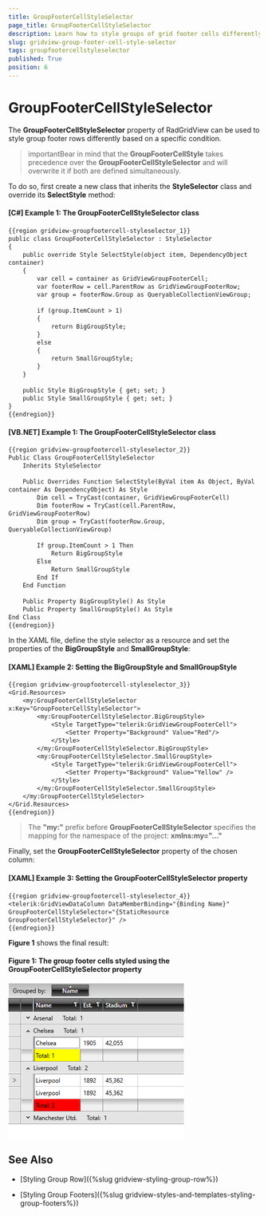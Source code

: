 ```yaml
---
title: GroupFooterCellStyleSelector
page_title: GroupFooterCellStyleSelector
description: Learn how to style groups of grid footer cells differently by using the GroupFooterRowStyleSelector property of RadGridView - Telerik's {{ site.framework_name }} DataGrid.
slug: gridview-group-footer-cell-style-selector
tags: groupfootercellstyleselector
published: True
position: 6
---
```


# GroupFooterCellStyleSelector

The **GroupFooterCellStyleSelector** property of RadGridView can be used to style group footer rows differently based on a specific condition.

>importantBear in mind that the **GroupFooterCellStyle** takes precedence over the **GroupFooterCellStyleSelector** and will overwrite it if both are defined simultaneously.

To do so, first create a new class that inherits the **StyleSelector** class and override its **SelectStyle** method:

#### __[C#] Example 1: The GroupFooterCellStyleSelector class__

	{{region gridview-groupfootercell-styleselector_1}}
    public class GroupFooterCellStyleSelector : StyleSelector
    {
        public override Style SelectStyle(object item, DependencyObject container)
        {
            var cell = container as GridViewGroupFooterCell;
            var footerRow = cell.ParentRow as GridViewGroupFooterRow;
            var group = footerRow.Group as QueryableCollectionViewGroup;

            if (group.ItemCount > 1)
            {
                return BigGroupStyle;
            }
            else
            {
                return SmallGroupStyle;
            }
        }

        public Style BigGroupStyle { get; set; }
        public Style SmallGroupStyle { get; set; }
    }
	{{endregion}}

#### __[VB.NET] Example 1: The GroupFooterCellStyleSelector class__
	
	{{region gridview-groupfootercell-styleselector_2}}
	Public Class GroupFooterCellStyleSelector
		Inherits StyleSelector

		Public Overrides Function SelectStyle(ByVal item As Object, ByVal container As DependencyObject) As Style
			Dim cell = TryCast(container, GridViewGroupFooterCell)
			Dim footerRow = TryCast(cell.ParentRow, GridViewGroupFooterRow)
			Dim group = TryCast(footerRow.Group, QueryableCollectionViewGroup)

			If group.ItemCount > 1 Then
				Return BigGroupStyle
			Else
				Return SmallGroupStyle
			End If
		End Function

		Public Property BigGroupStyle() As Style
		Public Property SmallGroupStyle() As Style
	End Class
	{{endregion}}

In the XAML file, define the style selector as a resource and set the properties of the **BigGroupStyle** and **SmallGroupStyle**:

#### __[XAML] Example 2: Setting the BigGroupStyle and SmallGroupStyle__

	{{region gridview-groupfootercell-styleselector_3}}
	<Grid.Resources>
        <my:GroupFooterCellStyleSelector x:Key="GroupFooterCellStyleSelector">
            <my:GroupFooterCellStyleSelector.BigGroupStyle>
                <Style TargetType="telerik:GridViewGroupFooterCell">
                    <Setter Property="Background" Value="Red"/>
                </Style>
            </my:GroupFooterCellStyleSelector.BigGroupStyle>
            <my:GroupFooterCellStyleSelector.SmallGroupStyle>
                <Style TargetType="telerik:GridViewGroupFooterCell">
                    <Setter Property="Background" Value="Yellow" />
                </Style>
            </my:GroupFooterCellStyleSelector.SmallGroupStyle>
        </my:GroupFooterCellStyleSelector>
	</Grid.Resources>
	{{endregion}}

>The **"my:"** prefix before **GroupFooterCellStyleSelector** specifies the mapping for the namespace of the project: **xmlns:my="..."**

Finally, set the **GroupFooterCellStyleSelector** property of the chosen column:

#### __[XAML] Example 3: Setting the GroupFooterCellStyleSelector property__

	{{region gridview-groupfootercell-styleselector_4}}
	<telerik:GridViewDataColumn DataMemberBinding="{Binding Name}" GroupFooterCellStyleSelector="{StaticResource GroupFooterCellStyleSelector}" />
	{{endregion}}

**Figure 1** shows the final result:

#### __Figure 1: The group footer cells styled using the GroupFooterCellStyleSelector property__

![Telerik {{ site.framework_name }} DataGrid-groupfootercell-styleselector](images/gridview-groupfootercell-styleselector.png)

## See Also

* [Styling Group Row]({%slug gridview-styling-group-row%})

* [Styling Group Footers]({%slug gridview-styles-and-templates-styling-group-footers%})
